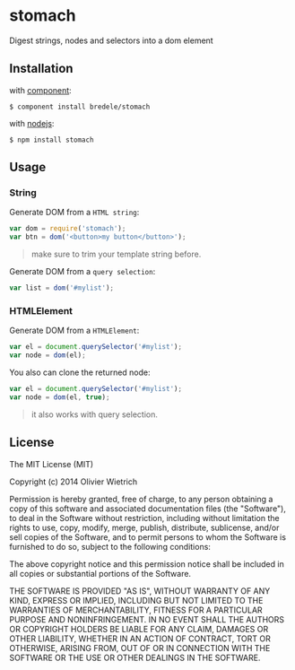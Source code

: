 stomach
=======

Digest strings, nodes and selectors into a dom element


## Installation

with [component](http://github.com/component/component):

	$ component install bredele/stomach

with [nodejs](http://nodejs.org):

	$ npm install stomach


## Usage

### String

Generate DOM from a `HTML string`:

```js
var dom = require('stomach');
var btn = dom('<button>my button</button>');
```

  > make sure to trim your template string before.


Generate DOM from a `query selection`:

```js
var list = dom('#mylist');
```

### HTMLElement

  Generate DOM from a `HTMLElement`:

```js
var el = document.querySelector('#mylist');
var node = dom(el);
```

You also can clone the returned node:

```js
var el = document.querySelector('#mylist');
var node = dom(el, true);
```

  > it also works with query selection.

## License

The MIT License (MIT)

Copyright (c) 2014 Olivier Wietrich

Permission is hereby granted, free of charge, to any person obtaining a copy
of this software and associated documentation files (the "Software"), to deal
in the Software without restriction, including without limitation the rights
to use, copy, modify, merge, publish, distribute, sublicense, and/or sell
copies of the Software, and to permit persons to whom the Software is
furnished to do so, subject to the following conditions:

The above copyright notice and this permission notice shall be included in all
copies or substantial portions of the Software.

THE SOFTWARE IS PROVIDED "AS IS", WITHOUT WARRANTY OF ANY KIND, EXPRESS OR
IMPLIED, INCLUDING BUT NOT LIMITED TO THE WARRANTIES OF MERCHANTABILITY,
FITNESS FOR A PARTICULAR PURPOSE AND NONINFRINGEMENT. IN NO EVENT SHALL THE
AUTHORS OR COPYRIGHT HOLDERS BE LIABLE FOR ANY CLAIM, DAMAGES OR OTHER
LIABILITY, WHETHER IN AN ACTION OF CONTRACT, TORT OR OTHERWISE, ARISING FROM,
OUT OF OR IN CONNECTION WITH THE SOFTWARE OR THE USE OR OTHER DEALINGS IN THE
SOFTWARE.